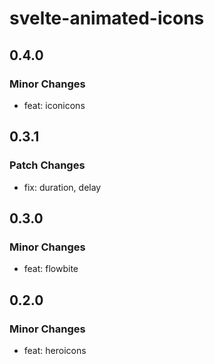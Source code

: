# svelte-animated-icons

## 0.4.0

### Minor Changes

- feat: iconicons

## 0.3.1

### Patch Changes

- fix: duration, delay

## 0.3.0

### Minor Changes

- feat: flowbite

## 0.2.0

### Minor Changes

- feat: heroicons
